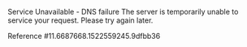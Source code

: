Service Unavailable - DNS failure The server is temporarily unable to service your request. Please try again later.

Reference #11.6687668.1522559245.9dfbb36